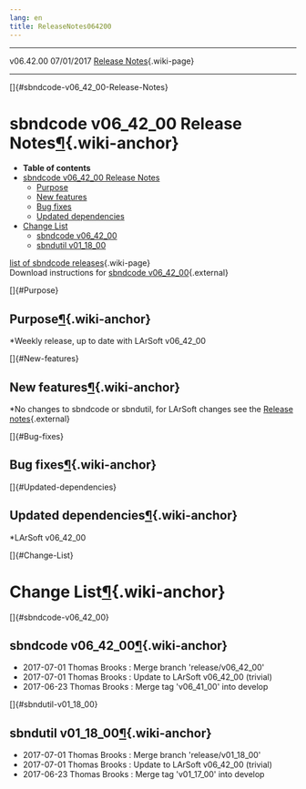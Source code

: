 ```yaml
---
lang: en
title: ReleaseNotes064200
---
```


  ----------- ------------ -- -- ------------------------------------------------------
  v06.42.00   07/01/2017         [Release Notes](ReleaseNotes064200.html){.wiki-page}
  ----------- ------------ -- -- ------------------------------------------------------

[]{#sbndcode-v06_42_00-Release-Notes}

sbndcode v06\_42\_00 Release Notes[¶](#sbndcode-v06_42_00-Release-Notes){.wiki-anchor}
======================================================================================

-   **Table of contents**
-   [sbndcode v06\_42\_00 Release
    Notes](#sbndcode-v06_42_00-Release-Notes)
    -   [Purpose](#Purpose)
    -   [New features](#New-features)
    -   [Bug fixes](#Bug-fixes)
    -   [Updated dependencies](#Updated-dependencies)
-   [Change List](#Change-List)
    -   [sbndcode v06\_42\_00](#sbndcode-v06_42_00)
    -   [sbndutil v01\_18\_00](#sbndutil-v01_18_00)

[list of sbndcode
releases](List_of_SBND_code_releases.html){.wiki-page}\
Download instructions for [sbndcode
v06\_42\_00](http://scisoft.fnal.gov/scisoft/bundles/sbnd/v06_42_00/sbndcode-v06_42_00.html){.external}

[]{#Purpose}

Purpose[¶](#Purpose){.wiki-anchor}
----------------------------------

\*Weekly release, up to date with LArSoft v06\_42\_00

[]{#New-features}

New features[¶](#New-features){.wiki-anchor}
--------------------------------------------

\*No changes to sbndcode or sbndutil, for LArSoft changes see the
[Release
notes](https://cdcvs.fnal.gov/redmine/projects/larsoft/wiki/ReleaseNotes064200){.external}

[]{#Bug-fixes}

Bug fixes[¶](#Bug-fixes){.wiki-anchor}
--------------------------------------

[]{#Updated-dependencies}

Updated dependencies[¶](#Updated-dependencies){.wiki-anchor}
------------------------------------------------------------

\*LArSoft v06\_42\_00

[]{#Change-List}

Change List[¶](#Change-List){.wiki-anchor}
==========================================

[]{#sbndcode-v06_42_00}

sbndcode v06\_42\_00[¶](#sbndcode-v06_42_00){.wiki-anchor}
----------------------------------------------------------

-   2017-07-01 Thomas Brooks : Merge branch \'release/v06\_42\_00\'
-   2017-07-01 Thomas Brooks : Update to LArSoft v06\_42\_00 (trivial)
-   2017-06-23 Thomas Brooks : Merge tag \'v06\_41\_00\' into develop

[]{#sbndutil-v01_18_00}

sbndutil v01\_18\_00[¶](#sbndutil-v01_18_00){.wiki-anchor}
----------------------------------------------------------

-   2017-07-01 Thomas Brooks : Merge branch \'release/v01\_18\_00\'
-   2017-07-01 Thomas Brooks : Update to LArSoft v06\_42\_00 (trivial)
-   2017-06-23 Thomas Brooks : Merge tag \'v01\_17\_00\' into develop
